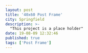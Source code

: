 ```yaml
---
layout: post
title: '40x60 Post Frame'
city: Springfield
description: >-
  "This project is a place holder"
date: 19-08-09 12:32:46
published: true
tags: ['Post Frame']
---
```

